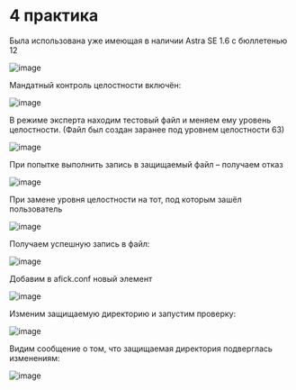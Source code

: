 # 4 практика
Была использована уже имеющая в наличии Astra SE 1.6 c бюллетенью 12

 ![image](https://github.com/KyryaschiyDeD/TOIB/assets/70753179/075633bc-82a8-4374-ae1b-5f8ed26118bf)

Мандатный контроль целостности включён:

 ![image](https://github.com/KyryaschiyDeD/TOIB/assets/70753179/82769855-5d19-40fe-9e1e-42e12bdbec5f)

В режиме эксперта находим тестовый файл и меняем ему уровень целостности. (Файл был создан заранее под уровнем целостности 63)

 ![image](https://github.com/KyryaschiyDeD/TOIB/assets/70753179/47a60ce5-d3d7-4443-a1c1-5aaca5f446f6)

При попытке выполнить запись в защищаемый файл – получаем отказ

 ![image](https://github.com/KyryaschiyDeD/TOIB/assets/70753179/1535bf98-ae8d-4c2a-a74b-abf3ed8d2823)


При замене уровня целостности на тот, под которым зашёл пользователь

 ![image](https://github.com/KyryaschiyDeD/TOIB/assets/70753179/e9010f17-cf50-4bcf-9ab8-c869702300c2)


Получаем успешную запись в файл:
 
![image](https://github.com/KyryaschiyDeD/TOIB/assets/70753179/da71ca7c-3749-4605-b7ca-80aa4bd3a9bb)

Добавим в afick.conf новый элемент

![image](https://github.com/KyryaschiyDeD/TOIB/assets/70753179/dbcac689-372d-4436-abbb-3b44ce11699e)

Изменим защищаемую директорию и запустим проверку:

![image](https://github.com/KyryaschiyDeD/TOIB/assets/70753179/39b03b7f-d383-4895-9265-cc0211d051bf)

Видим сообщение о том, что защищаемая директория подверглась изменениям:

 ![image](https://github.com/KyryaschiyDeD/TOIB/assets/70753179/49b43c22-0fdc-4924-a4b7-3d27c368b29a)


